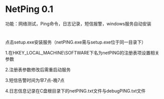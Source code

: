 # NetPing 0.1
功能：网络测试，Ping命令，日志记录，短信报警，windows服务自动安装
# 
点击setup.exe安装服务（netPING.exe需与setup.exe位于同一目录下）

1.在HKEY_LOCAL_MACHINE\SOFTWARE下名为netPING的注册表项设置相关参数

2.注册表参数修改后需重启动服务

3.短信告警时间为早7点-晚7点

4.日志信息记录在C盘根目录下的netPING.txt文件与debugPING.txt文件
